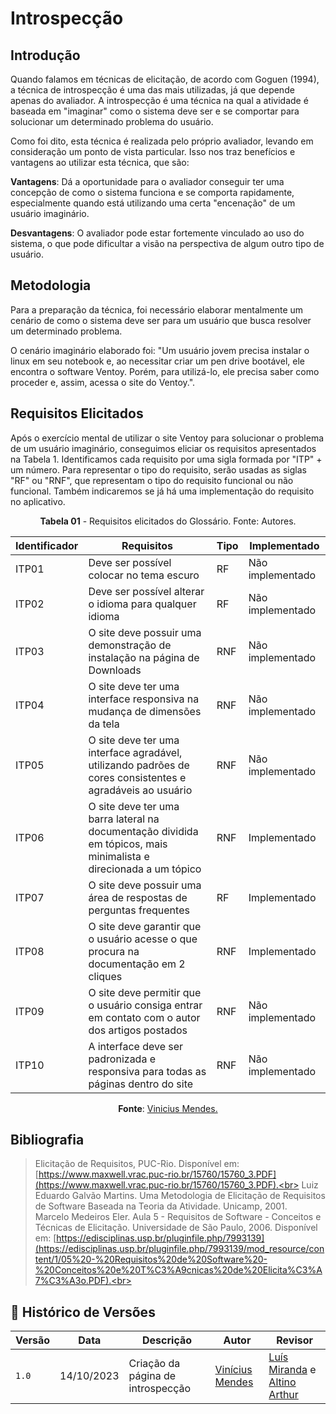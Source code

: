 # Introspecção
## Introdução
Quando falamos em técnicas de elicitação, de acordo com Goguen (1994), a técnica de introspecção é uma das mais utilizadas, já que depende apenas do avaliador. A introspecção é uma técnica na qual a atividade é baseada em "imaginar" como o sistema deve ser e se comportar para solucionar um determinado problema do usuário.

Como foi dito, esta técnica é realizada pelo próprio avaliador, levando em consideração um ponto de vista particular. Isso nos traz benefícios e vantagens ao utilizar esta técnica, que são:

**Vantagens**: Dá a oportunidade para o avaliador conseguir ter uma concepção de como o sistema funciona e se comporta rapidamente, especialmente quando está utilizando uma certa "encenação" de um usuário imaginário.

**Desvantagens**: O avaliador pode estar fortemente vinculado ao uso do sistema, o que pode dificultar a visão na perspectiva de algum outro tipo de usuário.

## Metodologia
Para a preparação da técnica, foi necessário elaborar mentalmente um cenário de como o sistema deve ser para um usuário que busca resolver um determinado problema.

O cenário imaginário elaborado foi: "Um usuário jovem precisa instalar o linux em seu notebook e, ao necessitar criar um pen drive bootável, ele encontra o software Ventoy. Porém, para utilizá-lo, ele precisa saber como proceder e, assim, acessa o site do Ventoy.".

## Requisitos Elicitados
Após o exercício mental de utilizar o site Ventoy para solucionar o problema de um usuário imaginário, conseguimos eliciar os requisitos apresentados na Tabela 1. Identificamos cada requisito por uma sigla formada por "ITP" + um número. Para representar o tipo do requisito, serão usadas as siglas "RF" ou "RNF", que representam o tipo do requisito funcional ou não funcional. Também indicaremos se já há uma implementação do requisito no aplicativo.

<p align="center"><b>Tabela 01</b> - Requisitos elicitados do Glossário. Fonte: Autores.</p>

| **Identificador** | **Requisitos** | **Tipo** | **Implementado** |
|--------------|-------------|-----|-----------------|
|ITP01| Deve ser possível colocar no tema escuro| RF | Não implementado |
|ITP02| Deve ser possível alterar o idioma para qualquer idioma | RF | Não implementado|
|ITP03| O site deve possuir uma demonstração de instalação na página de Downloads | RNF | Não implementado |
|ITP04| O site deve ter uma interface responsiva na mudança de dimensões da tela | RNF | Não implementado |
|ITP05| O site deve ter uma interface agradável, utilizando padrões de cores consistentes e agradáveis ao usuário | RNF | Não implementado |
|ITP06| O site deve ter uma barra lateral na documentação dividida em tópicos, mais minimalista e direcionada a um tópico| RNF | Implementado |
|ITP07| O site deve possuir uma área de respostas de perguntas frequentes | RF | Implementado |
|ITP08| O site deve garantir que o usuário acesse o que procura na documentação em 2 cliques | RNF | Implementado |
|ITP09| O site deve permitir que o usuário consiga entrar em contato com o autor dos artigos postados | RNF | Não implementado |
|ITP10| A interface deve ser padronizada e responsiva para todas as páginas dentro do site | RNF | Não implementado |

<p align="center"><b>Fonte</b>:  <a href="https://github.com/yabamiah">Vinicius Mendes.</a></p>

## Bibliografia
> Elicitação de Requisitos, PUC-Rio. Disponível em: [https://www.maxwell.vrac.puc-rio.br/15760/15760_3.PDF](https://www.maxwell.vrac.puc-rio.br/15760/15760_3.PDF).<br>
> Luiz Eduardo Galvão Martins. Uma Metodologia de Elicitação de Requisitos de Software Baseada na Teoria da Atividade. Unicamp, 2001. <br>
> Marcelo Medeiros Eler. Aula 5 - Requisitos de Software - Conceitos e Técnicas de Elicitação. Universidade de São Paulo, 2006. Disponível em: [https://edisciplinas.usp.br/pluginfile.php/7993139](https://edisciplinas.usp.br/pluginfile.php/7993139/mod_resource/content/1/05%20-%20Requisitos%20de%20Software%20-%20Conceitos%20e%20T%C3%A9cnicas%20de%20Elicita%C3%A7%C3%A3o.PDF).<br>

## 📑 Histórico de Versões
| **Versão**   |   **Data**   | **Descrição** | **Autor** | **Revisor** |
|--------|---------|-----------|--------|---------|
|`1.0`| 14/10/2023 | Criação da página de introspecção | [Vinícius Mendes](https://github.com/yabamiah)| [Luís Miranda](https://github.com/LuisMiranda10) e [Altino Arthur](https://github.com/arthurrochamoreira) |
